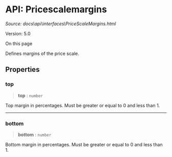 # API: Pricescalemargins

*Source: docs\api\interfaces\PriceScaleMargins.html*

Version: 5.0

On this page

Defines margins of the price scale.

## Properties[​](PriceScaleMargins.html#properties "Direct link to Properties")

### top[​](PriceScaleMargins.html#top "Direct link to top")

> **top** : `number`

Top margin in percentages. Must be greater or equal to 0 and less than 1.

* * *

### bottom[​](PriceScaleMargins.html#bottom "Direct link to bottom")

> **bottom** : `number`

Bottom margin in percentages. Must be greater or equal to 0 and less than 1.
